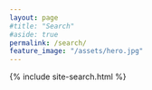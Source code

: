 ```yaml
---
layout: page
#title: "Search"
#aside: true
permalink: /search/
feature_image: "/assets/hero.jpg"
---
```


{% include site-search.html %}


